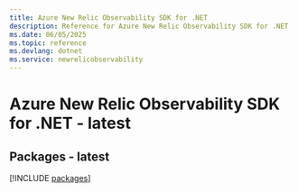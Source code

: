 ```yaml
---
title: Azure New Relic Observability SDK for .NET
description: Reference for Azure New Relic Observability SDK for .NET
ms.date: 06/05/2025
ms.topic: reference
ms.devlang: dotnet
ms.service: newrelicobservability
---
```

# Azure New Relic Observability SDK for .NET - latest
## Packages - latest
[!INCLUDE [packages](new-relic-observability-index.md)]